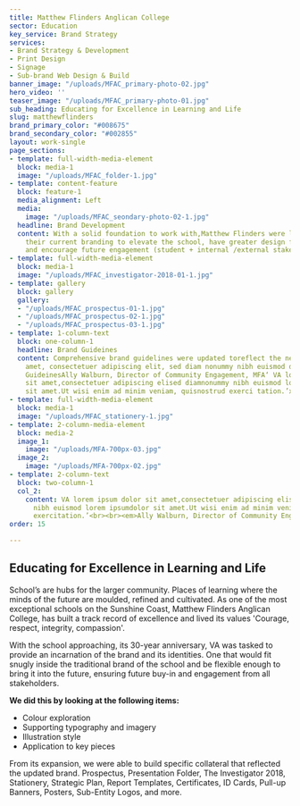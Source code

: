 ```yaml
---
title: Matthew Flinders Anglican College
sector: Education
key_service: Brand Strategy
services:
- Brand Strategy & Development
- Print Design
- Signage
- Sub-brand Web Design & Build
banner_image: "/uploads/MFAC_primary-photo-02.jpg"
hero_video: ''
teaser_image: "/uploads/MFAC_primary-photo-01.jpg"
sub_heading: Educating for Excellence in Learning and Life
slug: matthewflinders
brand_primary_color: "#008675"
brand_secondary_color: "#002855"
layout: work-single
page_sections:
- template: full-width-media-element
  block: media-1
  image: "/uploads/MFAC_folder-1.jpg"
- template: content-feature
  block: feature-1
  media_alignment: Left
  media:
    image: "/uploads/MFAC_seondary-photo-02-1.jpg"
  headline: Brand Development
  content: With a solid foundation to work with,Matthew Flinders were looking to expand
    their current branding to elevate the school, have greater design flexibility
    and encourage future engagement (student + internal /external stakeholders).
- template: full-width-media-element
  block: media-1
  image: "/uploads/MFAC_investigator-2018-01-1.jpg"
- template: gallery
  block: gallery
  gallery:
  - "/uploads/MFAC_prospectus-01-1.jpg"
  - "/uploads/MFAC_prospectus-02-1.jpg"
  - "/uploads/MFAC_prospectus-03-1.jpg"
- template: 1-column-text
  block: one-column-1
  headline: Brand Guideines
  content: Comprehensive brand guidelines were updated toreflect the new dolor sit
    amet, consectetuer adipiscing elit, sed diam nonummy nibh euismod dolor sit.Brand
    GuideinesAlly Walburn, Director of Community Engagement, MFA‘ VA lorem ipsum dolor
    sit amet,consectetuer adipiscing elised diamnonummy nibh euismod lorem ipsumdolor
    sit amet.Ut wisi enim ad minim veniam, quisnostrud exerci tation.’x 3 slidesProspectusx
- template: full-width-media-element
  block: media-1
  image: "/uploads/MFAC_stationery-1.jpg"
- template: 2-column-media-element
  block: media-2
  image_1:
    image: "/uploads/MFA-700px-03.jpg"
  image_2:
    image: "/uploads/MFA-700px-02.jpg"
- template: 2-column-text
  block: two-column-1
  col_2:
    content: VA lorem ipsum dolor sit amet,consectetuer adipiscing elised diamnonummy
      nibh euismod lorem ipsumdolor sit amet.Ut wisi enim ad minim veniam, quisnostrud
      exercitation.’<br><br><em>Ally Walburn, Director of Community Engagement</em>
order: 15

---
```

## **Educating for Excellence in Learning and Life**

School’s are hubs for the larger community. Places of learning where the minds of the future are moulded, refined and cultivated. As one of the most exceptional schools on the Sunshine Coast, Matthew Flinders Anglican College, has built a track record of excellence and lived its values 'Courage, respect, integrity, compassion'.

With the school approaching, its 30-year anniversary, VA was tasked to provide an incarnation of the brand and its identities. One that would fit snugly inside the traditional brand of the school and be flexible enough to bring it into the future, ensuring future buy-in and engagement from all stakeholders.

**We did this by looking at the following items:**

* Colour exploration
* Supporting typography and imagery
* Illustration style
* Application to key pieces

From its expansion, we were able to build specific collateral that reflected the updated brand. Prospectus, Presentation Folder, The Investigator 2018, Stationery, Strategic Plan, Report Templates, Certificates, ID Cards, Pull-up Banners, Posters, Sub-Entity Logos, and more.